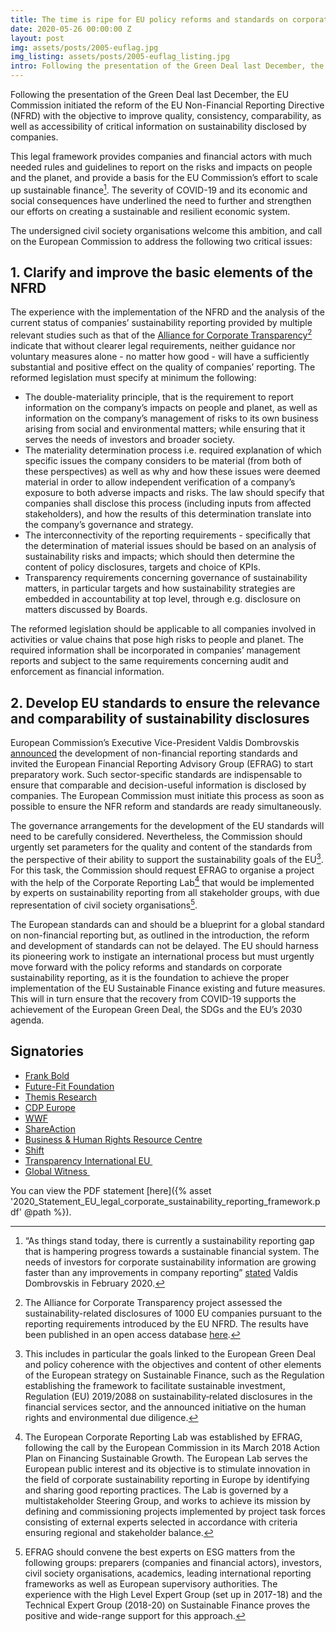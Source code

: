 ```yaml
---
title: The time is ripe for EU policy reforms and standards on corporate sustainability reporting
date: 2020-05-26 00:00:00 Z
layout: post
img: assets/posts/2005-euflag.jpg
img_listing: assets/posts/2005-euflag_listing.jpg
intro: Following the presentation of the Green Deal last December, the EU Commission initiated the reform of the EU Non-Financial Reporting Directive (NFRD) with the objective to improve quality, consistency, comparability, as well as accessibility of critical information on sustainability disclosed by companies.
---
```


Following the presentation of the Green Deal last December, the EU Commission initiated the reform of the EU Non-Financial Reporting Directive (NFRD) with the objective to improve quality, consistency, comparability, as well as accessibility of critical information on sustainability disclosed by companies. 

This legal framework provides companies and financial actors with much needed rules and guidelines to report on the risks and impacts on people and the planet, and provide a basis for the EU Commission’s effort to scale up sustainable finance[^1]. The severity of COVID-19 and its economic and social consequences have underlined the need to further and strengthen our efforts on creating a sustainable and resilient economic system. 

The undersigned civil society organisations welcome this ambition, and call on the European Commission to address the following two critical issues:

## 1. Clarify and improve the basic elements of the NFRD

The experience with the implementation of the NFRD and the analysis of the current status of companies’ sustainability reporting provided by multiple relevant studies such as that of the [Alliance for Corporate Transparency](http://www.allianceforcorporatetransparency.org/)[^2] indicate that without clearer legal requirements, neither guidance nor voluntary measures alone - no matter how good - will have a sufficiently substantial and positive effect on the quality of companies’ reporting. The reformed legislation must specify at minimum the following:

- The double-materiality principle, that is the requirement to report information on the company’s impacts on people and planet, as well as information on the company’s management of risks to its own business arising from social and environmental matters; while ensuring that it serves the needs of investors and broader society.  
- The materiality determination process i.e. required explanation of which specific issues the company considers to be material (from both of these perspectives) as well as why and how these issues were deemed material in order to allow independent verification of a company’s exposure to both adverse impacts and risks. The law should specify that companies shall disclose this process (including inputs from affected stakeholders), and how the results of this determination translate into the company’s governance and strategy.   
- The interconnectivity of the reporting requirements - specifically that the determination of material issues should be based on an analysis of sustainability risks and impacts; which should then determine the content of policy disclosures, targets and choice of KPIs.     
- Transparency requirements concerning governance of sustainability matters, in particular targets and how sustainability strategies are embedded in accountability at top level, through e.g. disclosure on matters discussed by Boards.
    
The reformed legislation should be applicable to all companies involved in activities or value chains that pose high risks to people and planet. The required information shall be incorporated in companies’ management reports and subject to the same requirements concerning audit and enforcement as financial information.

## 2. Develop EU standards to ensure the relevance and comparability of sustainability disclosures

European Commission’s Executive Vice-President Valdis Dombrovskis   [announced](https://ec.europa.eu/commission/presscorner/detail/en/SPEECH_20_139) the development of non-financial reporting standards and invited the European Financial Reporting Advisory Group (EFRAG) to start preparatory work. Such sector-specific standards are indispensable to ensure that comparable and decision-useful information is disclosed by companies. The European Commission must initiate this process as soon as possible to ensure the NFR reform and standards are ready simultaneously.    

The governance arrangements for the development of the EU standards will need to be carefully considered. Nevertheless, the Commission should urgently set parameters for the quality and content of the standards from the perspective of their ability to support the sustainability goals of the EU[^3]. For this task, the Commission should request EFRAG to organise a project with the help of the Corporate Reporting Lab[^4] that would be implemented by experts on sustainability reporting from all stakeholder groups, with due representation of civil society organisations[^5].

The European standards can and should be a blueprint for a global standard on non-financial reporting but, as outlined in the introduction, the reform and development of standards can not be delayed. The EU should harness its pioneering work to instigate an international process but must urgently move forward with the policy reforms and standards on corporate sustainability reporting, as it is the foundation to achieve the proper implementation of the EU Sustainable Finance existing and future measures. This will in turn ensure that the recovery from COVID-19 supports the achievement of the European Green Deal, the SDGs and the EU’s 2030 agenda. 

## Signatories

- [Frank Bold](http://en.frankbold.org/)
- [Future-Fit Foundation](https://futurefitbusiness.org/)
- [Themis Research](https://themis-research.net/)
- [CDP Europe](https://www.cdp.net/en)
- [WWF](https://www.wwf.eu/) 
- [ShareAction](https://shareaction.org/)
- [Business & Human Rights Resource Centre](https://www.business-humanrights.org/)
- [Shift](https://www.shiftproject.org/) 
- [Transparency International EU ](https://transparency.eu/)
- [Global Witness ](https://www.globalwitness.org/en/)

You can view the PDF statement [here]({% asset '2020_Statement_EU_legal_corporate_sustainability_reporting_framework.pdf' @path %}).

[^1]: “As things stand today, there is currently a sustainability reporting gap that is hampering progress towards a sustainable financial system. The needs of investors for corporate sustainability information are growing faster than any improvements in company reporting” [stated](https://ec.europa.eu/commission/commissioners/2019-2024/dombrovskis/announcements/speech-executive-vice-president-valdis-dombrovskis-ifrs-foundation-conference-financial-reporting_en) Valdis Dombrovskis in February 2020. 
[^2]:  The Alliance for Corporate Transparency project assessed the sustainability-related disclosures of 1000 EU companies pursuant to the reporting requirements introduced by the EU NFRD. The results have been published in an open access database [here](http://bit.ly/2HmYt3i). 
[^3]:  This includes in particular the goals linked to the European Green Deal and policy coherence with the objectives and content of other elements of the European strategy on Sustainable Finance, such as the Regulation establishing the framework to facilitate sustainable investment, Regulation (EU) 2019/2088 on sustainability‐related disclosures in the financial services sector, and the announced initiative on the human rights and environmental due diligence.
[^4]:  The European Corporate Reporting Lab was established by EFRAG, following the call by the European Commission in its March 2018 Action Plan on Financing Sustainable Growth. The European Lab serves the European public interest and its objective is to stimulate innovation in the field of corporate sustainability reporting in Europe by identifying and sharing good reporting practices. The Lab is governed by a multistakeholder Steering Group, and works to achieve its mission by defining and commissioning projects implemented by project task forces consisting of external experts selected in accordance with criteria ensuring regional and stakeholder balance.
[^5]:  EFRAG should convene the best experts on ESG matters from the following groups: preparers (companies and financial actors), investors, civil society organisations, academics, leading international reporting frameworks as well as European supervisory authorities. The experience with the High Level Expert Group (set up in 2017-18) and the Technical Expert Group (2018-20) on Sustainable Finance proves the positive and wide-range support for this approach. 
